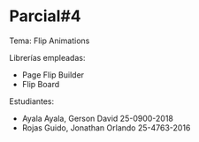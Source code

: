 # Parcial#4

Tema: Flip Animations

Librerías empleadas: 
- Page Flip Builder
- Flip Board

Estudiantes:
- Ayala Ayala, Gerson David 25-0900-2018
- Rojas Guido, Jonathan Orlando 25-4763-2016
